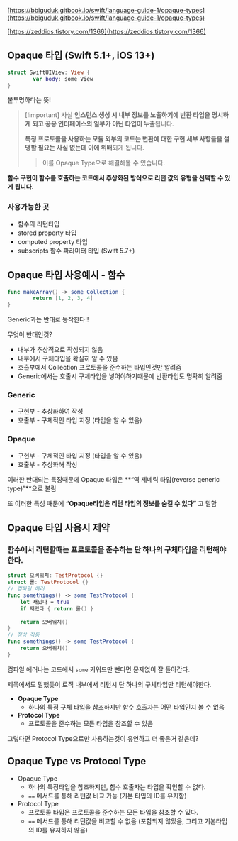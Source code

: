 [https://bbiguduk.gitbook.io/swift/language-guide-1/opaque-types](https://bbiguduk.gitbook.io/swift/language-guide-1/opaque-types)

[https://zeddios.tistory.com/1366](https://zeddios.tistory.com/1366)

## Opaque 타입 (Swift 5.1+, iOS 13+)

```Swift
struct SwiftUIView: View {
		var body: some View
}
```

불투명하다는 뜻!

> [!important] 사실 **인스턴스 생성 시 내부 정보를 노출하기에 반환 타입을 명시하게 되고 공용 인터페이스의 일부가 아닌 타입이 누출**됩니다.
> 
> **특정 프로토콜을 사용하는 모듈 외부의 코드는 변환에 대한 구현 세부 사항들을 설명할 필요는 사실 없는데 이에 위배**되게 됩니다.
> 
> > 이를 Opaque Type으로 해결해볼 수 있습니다.

**함수 구현이 함수를 호출하는 코드에서 추상화된 방식으로 리턴 값의 유형을 선택할 수 있게 됩니다.**

### 사용가능한 곳

- 함수의 리턴타입
- stored property 타입
- computed property 타입
- subscripts 함수 파라미터 타입 (Swift 5.7+)

## Opaque 타입 사용예시 - 함수

```Swift
func makeArray() -> some Collection {
		return [1, 2, 3, 4]
}
```

Generic과는 반대로 동작한다!!

무엇이 반대인것?

- 내부가 추상적으로 작성되지 않음
- 내부에서 구체타입을 확실히 알 수 있음
- 호출부에서 Collection 프로토콜을 준수하는 타입인것만 알려줌
- Generic에서는 호출시 구체타입을 넣어야하기때문에 반환타입도 명확히 알려줌

### Generic

- 구현부 - 추상화하여 작성
- 호출부 - 구체적인 타입 지정 (타입을 알 수 있음)

### Opaque

- 구현부 - 구체적인 타입 지정 (타입을 알 수 있음)
- 호출부 - 추상화해 작성

  

이러한 반대되는 특징때문에 Opaque 타입은 **“역 제네릭 타입(reverse generic type)”**으로 불림

또 이러한 특성 때문에 **“Opaque타입은 리턴 타입의 정보를 숨길 수 있다”** 고 말함

  

## Opaque 타입 사용시 제약

### 함수에서 리턴할때는 프로토콜을 준수하는 단 하나의 구체타입을 리턴해야한다.

```Swift
struct 오버워치: TestProtocol {}
struct 롤: TestProtocol {}
// 컴파일 에러
func somethings() -> some TestProtocol {
    let 재밌다 = true
    if 재밌다 { return 롤() }
    
    return 오버워치()
}
// 정상 작동
func somethings() -> some TestProtocol {
    return 오버워치()
}
```

컴파일 에러나는 코드에서 `some` 키워드만 뺀다면 문제없이 잘 돌아간다.

제목에서도 말했듯이 로직 내부에서 리턴시 단 하나의 구체타입만 리턴해야한다.

- **Opaque Type**
    - 하나의 특정 구체 타입을 참조하지만 함수 호출자는 어떤 타입인지 볼 수 없음
- **Protocol Type**
    - 프로토콜을 준수하는 모든 타입을 참조할 수 있음

  

그렇다면 Protocol Type으로만 사용하는것이 유연하고 더 좋은거 같은데?

## Opaque Type vs Protocol Type

- Opaque Type
    - 하나의 특정타입을 참조하지만, 함수 호출자는 타입을 확인할 수 없다.
    - `==` 메서드를 통해 리턴값 비교 가능 (기본 타입의 ID를 유지함)
- Protocol Type
    - 프로토콜 타입은 프로토콜을 준수하는 모든 타입을 참조할 수 있다.
    - `==` 메서드를 통해 리턴값을 비교할 수 없음 (포함되지 않았음, 그리고 기본타입의 ID를 유지하지 않음)